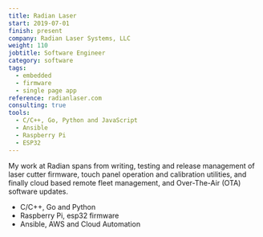```yaml
---
title: Radian Laser
start: 2019-07-01
finish: present
company: Radian Laser Systems, LLC
weight: 110
jobtitle: Software Engineer
category: software
tags: 
  - embedded
  - firmware
  - single page app
reference: radianlaser.com
consulting: true
tools:
  - C/C++, Go, Python and JavaScript
  - Ansible
  - Raspberry Pi
  - ESP32
---
```


My work at Radian spans from writing, testing and release management
of laser cutter firmware, touch panel operation and calibration
utilities, and finally cloud based remote fleet management, and
Over-The-Air (OTA) software updates.

- C/C++, Go and Python
- Raspberry Pi, esp32 firmware
- Ansible, AWS and Cloud Automation


